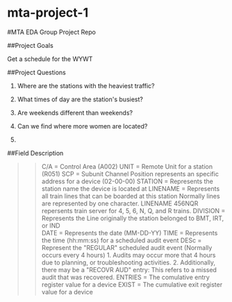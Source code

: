# mta-project-1
#MTA EDA Group Project Repo

##Project Goals

Get a schedule for the WYWT 

##Project Questions
1. Where are the stations with the heaviest traffic?

2. What times of day are the station's busiest?

3. Are weekends different than weekends?

4. Can we find where more women are located?

5. 

##Field Description



>>C/A      = Control Area (A002)
>>UNIT     = Remote Unit for a station (R051)
>>SCP      = Subunit Channel Position represents an specific address for a device (02-00-00)
>>STATION  = Represents the station name the device is located at
>>LINENAME = Represents all train lines that can be boarded at this station
           Normally lines are represented by one character.  LINENAME 456NQR repersents train server for 4, 5, 6, N, Q, and R trains.
>>DIVISION = Represents the Line originally the station belonged to BMT, IRT, or IND   
>>DATE     = Represents the date (MM-DD-YY)
>>TIME     = Represents the time (hh:mm:ss) for a scheduled audit event
>>DESc     = Represent the "REGULAR" scheduled audit event (Normally occurs every 4 hours)
           1. Audits may occur more that 4 hours due to planning, or troubleshooting activities. 
           2. Additionally, there may be a "RECOVR AUD" entry: This refers to a missed audit that was recovered. 
>>ENTRIES  = The comulative entry register value for a device
>>EXIST    = The cumulative exit register value for a device
